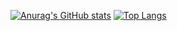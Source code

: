 [![Anurag's GitHub stats](https://github-readme-stats.vercel.app/api?username=drekunia)](https://github.com/anuraghazra/github-readme-stats)
[![Top Langs](https://github-readme-stats.vercel.app/api/top-langs/?username=drekunia)](https://github.com/anuraghazra/github-readme-stats)

<!--
**andrekurniiawan/andrekurniiawan** is a ✨ _special_ ✨ repository because its `README.md` (this file) appears on your GitHub profile.

Here are some ideas to get you started:

- 🔭 I’m currently working on ...
- 🌱 I’m currently learning ...
- 👯 I’m looking to collaborate on ...
- 🤔 I’m looking for help with ...
- 💬 Ask me about ...
- 📫 How to reach me: ...
- 😄 Pronouns: ...
- ⚡ Fun fact: ...
-->
